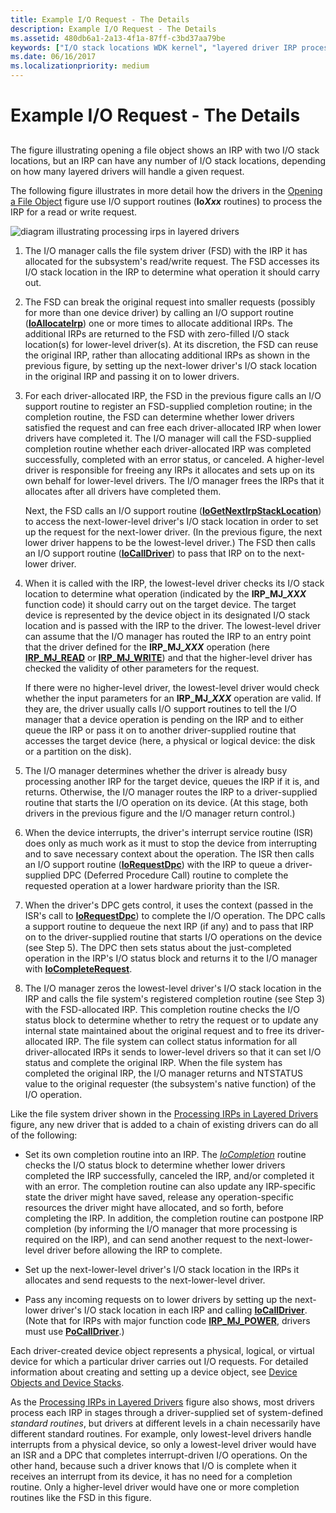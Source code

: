 ```yaml
---
title: Example I/O Request - The Details
description: Example I/O Request - The Details
ms.assetid: 480db6a1-2a13-4f1a-87ff-c3bd37aa79be
keywords: ["I/O stack locations WDK kernel", "layered driver IRP processing WDK kernel", "stack locations WDK kernel"]
ms.date: 06/16/2017
ms.localizationpriority: medium
---
```


# Example I/O Request - The Details


## <a href="" id="ddk-example-i-o-request---the-details-kg"></a>


The figure illustrating opening a file object shows an IRP with two I/O stack locations, but an IRP can have any number of I/O stack locations, depending on how many layered drivers will handle a given request.

The following figure illustrates in more detail how the drivers in the [Opening a File Object](example-i-o-request---an-overview.md) figure use I/O support routines (**Io*Xxx*** routines) to process the IRP for a read or write request.

![diagram illustrating processing irps in layered drivers](images/2girpeg.png)

1. The I/O manager calls the file system driver (FSD) with the IRP it has allocated for the subsystem's read/write request. The FSD accesses its I/O stack location in the IRP to determine what operation it should carry out.

2. The FSD can break the original request into smaller requests (possibly for more than one device driver) by calling an I/O support routine ([**IoAllocateIrp**](/windows-hardware/drivers/ddi/wdm/nf-wdm-ioallocateirp)) one or more times to allocate additional IRPs. The additional IRPs are returned to the FSD with zero-filled I/O stack location(s) for lower-level driver(s). At its discretion, the FSD can reuse the original IRP, rather than allocating additional IRPs as shown in the previous figure, by setting up the next-lower driver's I/O stack location in the original IRP and passing it on to lower drivers.

3. For each driver-allocated IRP, the FSD in the previous figure calls an I/O support routine to register an FSD-supplied completion routine; in the completion routine, the FSD can determine whether lower drivers satisfied the request and can free each driver-allocated IRP when lower drivers have completed it. The I/O manager will call the FSD-supplied completion routine whether each driver-allocated IRP was completed successfully, completed with an error status, or canceled. A higher-level driver is responsible for freeing any IRPs it allocates and sets up on its own behalf for lower-level drivers. The I/O manager frees the IRPs that it allocates after all drivers have completed them.

   Next, the FSD calls an I/O support routine ([**IoGetNextIrpStackLocation**](/windows-hardware/drivers/ddi/wdm/nf-wdm-iogetnextirpstacklocation)) to access the next-lower-level driver's I/O stack location in order to set up the request for the next-lower driver. (In the previous figure, the next lower driver happens to be the lowest-level driver.) The FSD then calls an I/O support routine ([**IoCallDriver**](/windows-hardware/drivers/ddi/wdm/nf-wdm-iocalldriver)) to pass that IRP on to the next-lower driver.

4. When it is called with the IRP, the lowest-level driver checks its I/O stack location to determine what operation (indicated by the **IRP\_MJ\_*XXX*** function code) it should carry out on the target device. The target device is represented by the device object in its designated I/O stack location and is passed with the IRP to the driver. The lowest-level driver can assume that the I/O manager has routed the IRP to an entry point that the driver defined for the **IRP\_MJ\_*XXX*** operation (here [**IRP\_MJ\_READ**](./irp-mj-read.md) or [**IRP\_MJ\_WRITE**](./irp-mj-write.md)) and that the higher-level driver has checked the validity of other parameters for the request.

   If there were no higher-level driver, the lowest-level driver would check whether the input parameters for an **IRP\_MJ\_*XXX*** operation are valid. If they are, the driver usually calls I/O support routines to tell the I/O manager that a device operation is pending on the IRP and to either queue the IRP or pass it on to another driver-supplied routine that accesses the target device (here, a physical or logical device: the disk or a partition on the disk).

5. The I/O manager determines whether the driver is already busy processing another IRP for the target device, queues the IRP if it is, and returns. Otherwise, the I/O manager routes the IRP to a driver-supplied routine that starts the I/O operation on its device. (At this stage, both drivers in the previous figure and the I/O manager return control.)

6. When the device interrupts, the driver's interrupt service routine (ISR) does only as much work as it must to stop the device from interrupting and to save necessary context about the operation. The ISR then calls an I/O support routine ([**IoRequestDpc**](/windows-hardware/drivers/ddi/wdm/nf-wdm-iorequestdpc)) with the IRP to queue a driver-supplied DPC (Deferred Procedure Call) routine to complete the requested operation at a lower hardware priority than the ISR.

7. When the driver's DPC gets control, it uses the context (passed in the ISR's call to [**IoRequestDpc**](/windows-hardware/drivers/ddi/wdm/nf-wdm-iorequestdpc)) to complete the I/O operation. The DPC calls a support routine to dequeue the next IRP (if any) and to pass that IRP on to the driver-supplied routine that starts I/O operations on the device (see Step 5). The DPC then sets status about the just-completed operation in the IRP's I/O status block and returns it to the I/O manager with [**IoCompleteRequest**](/windows-hardware/drivers/ddi/wdm/nf-wdm-iocompleterequest).

8. The I/O manager zeros the lowest-level driver's I/O stack location in the IRP and calls the file system's registered completion routine (see Step 3) with the FSD-allocated IRP. This completion routine checks the I/O status block to determine whether to retry the request or to update any internal state maintained about the original request and to free its driver-allocated IRP. The file system can collect status information for all driver-allocated IRPs it sends to lower-level drivers so that it can set I/O status and complete the original IRP. When the file system has completed the original IRP, the I/O manager returns and NTSTATUS value to the original requester (the subsystem's native function) of the I/O operation.

Like the file system driver shown in the [Processing IRPs in Layered Drivers](#ddk-example-i-o-request---the-details-kg) figure, any new driver that is added to a chain of existing drivers can do all of the following:

-   Set its own completion routine into an IRP. The [*IoCompletion*](/windows-hardware/drivers/ddi/wdm/nc-wdm-io_completion_routine) routine checks the I/O status block to determine whether lower drivers completed the IRP successfully, canceled the IRP, and/or completed it with an error. The completion routine can also update any IRP-specific state the driver might have saved, release any operation-specific resources the driver might have allocated, and so forth, before completing the IRP. In addition, the completion routine can postpone IRP completion (by informing the I/O manager that more processing is required on the IRP), and can send another request to the next-lower-level driver before allowing the IRP to complete.

-   Set up the next-lower-level driver's I/O stack location in the IRPs it allocates and send requests to the next-lower-level driver.

-   Pass any incoming requests on to lower drivers by setting up the next-lower driver's I/O stack location in each IRP and calling [**IoCallDriver**](/windows-hardware/drivers/ddi/wdm/nf-wdm-iocalldriver). (Note that for IRPs with major function code [**IRP\_MJ\_POWER**](./irp-mj-power.md), drivers must use [**PoCallDriver**](/windows-hardware/drivers/ddi/ntifs/nf-ntifs-pocalldriver).)

Each driver-created device object represents a physical, logical, or virtual device for which a particular driver carries out I/O requests. For detailed information about creating and setting up a device object, see [Device Objects and Device Stacks](device-objects-and-device-stacks.md).

As the [Processing IRPs in Layered Drivers](#ddk-example-i-o-request---the-details-kg) figure also shows, most drivers process each IRP in stages through a driver-supplied set of system-defined *standard routines*, but drivers at different levels in a chain necessarily have different standard routines. For example, only lowest-level drivers handle interrupts from a physical device, so only a lowest-level driver would have an ISR and a DPC that completes interrupt-driven I/O operations. On the other hand, because such a driver knows that I/O is complete when it receives an interrupt from its device, it has no need for a completion routine. Only a higher-level driver would have one or more completion routines like the FSD in this figure.

 

